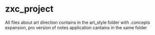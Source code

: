 # zxc_project
All files about art direction contains in the art_style folder with .concepts expansion, pro version of notes application cantains in the same folder